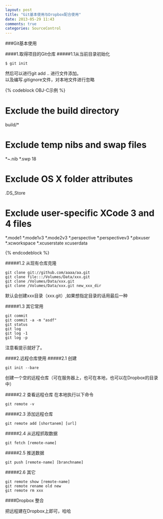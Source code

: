 ```yaml
---
layout: post
title: "Git基本使用与Dropbox配合使用"
date: 2013-05-29 11:43
comments: true
categories: SourceControl
---
```


###Git基本使用

####1.取得项目的Git仓库
#####1.1从当前目录初始化
```
$ git init
```

然后可以进行git add .. 进行文件添加。  
以及编写.gitignore文件，对本地文件进行忽略

{% codeblock OBJ-C示例 %}

 # Exclude the build directory
 build/*
 
 # Exclude temp nibs and swap files
 *~.nib
 *.swp
 18 
 # Exclude OS X folder attributes
 .DS_Store
 
 # Exclude user-specific XCode 3 and 4 files
 *.mode1
 *.mode1v3
 *.mode2v3
 *.perspective
 *.perspectivev3
 *.pbxuser
 *.xcworkspace
 *.xcuserstate
 xcuserdata

{% endcodeblock %}


#####1.2 从现有仓库克隆

```
git clone git://github.com/aaaa/aa.git
git clone file:::/Volumes/Data/xxx.git
git clone /Volumes/Data/xxx.git
git clone /Volumes/Data/xxx.git new_xxx_dir
```

默认会创建xxx目录（xxx.git）,如果想指定目录的话用最后一种

#####1.3 其它常用

```
git commit
git commit -a -m "asdf"
git status
git log
git log -1
git log -p
```

注意看提示就好了。

####2.远程仓库使用
#####2.1 创建
```
git init --bare
```

创建一个空的远程仓库（可在服务器上，也可在本地，也可以在Dropbox的目录中）


#####2.2 查看远程仓库
在本地执行以下命令
```
git remote -v
```

#####2.3 添加远程仓库
```
git remote add [shortanem] [url]
```

#####2.4 从远程抓取数据
```
git fetch [remote-name]
```

#####2.5 推送数据
```
git push [remote-name] [branchname]
```

#####2.6 其它
```
git remote show [remote-name]
git remote rename old new
git remote rm xxx
```


####Dropbox 整合

把远程建在Dropbox上即可，哈哈





